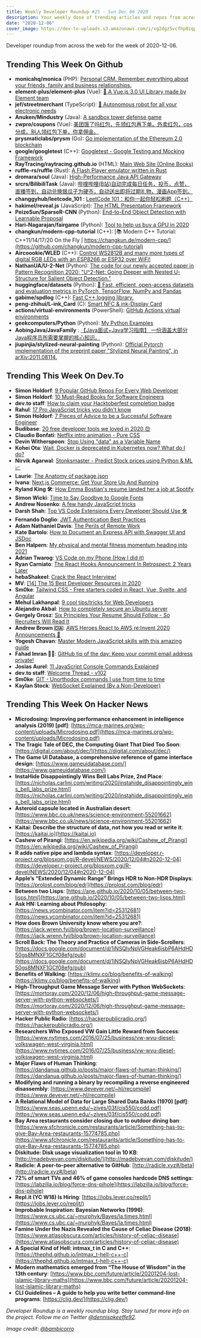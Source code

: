 ```yaml
---
title: Weekly Developer Roundup #25 - Sun Dec 06 2020
description: Your weekly dose of trending articles and repos from across the web!
date: "2020-12-06"
cover_image: https://dev-to-uploads.s3.amazonaws.com/i/xg2dgz5vcfhp0zqp92hk.png
---
```


Developer roundup from across the web for the week of 2020-12-06.

<Ad />

## Trending This Week On Github

- **monicahq/monica** (PHP): [Personal CRM. Remember everything about your friends, family and business relationships.](https://github.com/monicahq/monica)
- **element-plus/element-plus** (Vue): [🎉 A Vue.js 3.0 UI Library made by Element team](https://github.com/element-plus/element-plus)
- **jef/streetmerchant** (TypeScript): [🔮 Autonomous robot for all your electronic needs](https://github.com/jef/streetmerchant)
- **Anuken/Mindustry** (Java): [A sandbox tower defense game](https://github.com/Anuken/Mindustry)
- **zwpro/coupons** (Vue): [美团饿了吗红包，先领红包再下单。外卖红包，cps分成，别人领红包下单，你拿佣金。](https://github.com/zwpro/coupons)
- **prysmaticlabs/prysm** (Go): [Go implementation of the Ethereum 2.0 blockchain](https://github.com/prysmaticlabs/prysm)
- **google/googletest** (C++): [Googletest - Google Testing and Mocking Framework](https://github.com/google/googletest)
- **RayTracing/raytracing.github.io** (HTML): [Main Web Site (Online Books)](https://github.com/RayTracing/raytracing.github.io)
- **ruffle-rs/ruffle** (Rust): [A Flash Player emulator written in Rust](https://github.com/ruffle-rs/ruffle)
- **dromara/soul** (Java): [High-Performance Java API Gateway](https://github.com/dromara/soul)
- **srcrs/BilibiliTask** (Java): [哔哩哔哩(B站)自动完成每日任务，投币，点赞，直播签到，自动兑换银瓜子为硬币，自动送出即将过期礼物，漫画App签到。](https://github.com/srcrs/BilibiliTask)
- **changgyhub/leetcode_101** : [LeetCode 101：和你一起你轻松刷题（C++）](https://github.com/changgyhub/leetcode_101)
- **hakimel/reveal.js** (JavaScript): [The HTML Presentation Framework](https://github.com/hakimel/reveal.js)
- **PeizeSun/SparseR-CNN** (Python): [End-to-End Object Detection with Learnable Proposal](https://github.com/PeizeSun/SparseR-CNN)
- **Hari-Nagarajan/fairgame** (Python): [Tool to help us buy a GPU in 2020](https://github.com/Hari-Nagarajan/fairgame)
- **changkun/modern-cpp-tutorial** (C++): [📚 Modern C++ Tutorial: C++11/14/17/20 On the Fly | https://changkun.de/modern-cpp/](https://github.com/changkun/modern-cpp-tutorial)
- **Aircoookie/WLED** (C++): [Control WS2812B and many more types of digital RGB LEDs with an ESP8266 or ESP32 over WiFi!](https://github.com/Aircoookie/WLED)
- **NathanUA/U-2-Net** (Python): [The code for our newly accepted paper in Pattern Recognition 2020: "U^2-Net: Going Deeper with Nested U-Structure for Salient Object Detection."](https://github.com/NathanUA/U-2-Net)
- **huggingface/datasets** (Python): [🤗 Fast, efficient, open-access datasets and evaluation metrics in PyTorch, TensorFlow, NumPy and Pandas](https://github.com/huggingface/datasets)
- **gabime/spdlog** (C++): [Fast C++ logging library.](https://github.com/gabime/spdlog)
- **peng-zhihui/L-ink_Card** (C): [Smart NFC & ink-Display Card](https://github.com/peng-zhihui/L-ink_Card)
- **actions/virtual-environments** (PowerShell): [GitHub Actions virtual environments](https://github.com/actions/virtual-environments)
- **geekcomputers/Python** (Python): [My Python Examples](https://github.com/geekcomputers/Python)
- **AobingJava/JavaFamily** : [【Java面试+Java学习指南】 一份涵盖大部分Java程序员所需要掌握的核心知识。](https://github.com/AobingJava/JavaFamily)
- **jiupinjia/stylized-neural-painting** (Python): [Official Pytorch implementation of the preprint paper "Stylized Neural Painting", in arXiv:2011.08114.](https://github.com/jiupinjia/stylized-neural-painting)

<Ad />

## Trending This Week On Dev.To

- **Simon Holdorf**: [9 Popular GitHub Repos For Every Web Developer](https://dev.to/simonholdorf/9-popular-github-repos-for-every-web-developer-31ej)
- **Simon Holdorf**: [10 Must-Read Books for Software Engineers](https://dev.to/simonholdorf/10-must-read-books-for-software-engineers-13d0)
- **dev.to staff**: [How to claim your Hacktoberfest completion badge](https://dev.to/devteam/how-to-claim-your-hacktoberfest-completion-badge-3l2h)
- **Rahul**: [17 Pro JavaScript tricks you didn't know](https://dev.to/rahxuls/17-pro-javascript-tricks-you-didn-t-know-5gog)
- **Simon Holdorf**: [7 Pieces of Advice to be a Successful Software Engineer](https://dev.to/simonholdorf/7-pieces-of-advice-to-be-a-successful-software-engineer-12fj)
- **Budibase**: [20 free developer tools we loved in 2020 😍](https://dev.to/budibase/20-free-developer-tools-we-loved-in-2020-3pi0)
- **Claudio Bonfati**: [Netflix intro animation - Pure CSS](https://dev.to/claudiobonfati/netflix-intro-animation-pure-css-1m0c)
- **Devin Witherspoon**: [Stop Using "data" as a Variable Name](https://dev.to/dcwither/stop-using-data-as-a-variable-name-3954)
- **Kohei Ota**: [Wait, Docker is deprecated in Kubernetes now? What do I do?](https://dev.to/inductor/wait-docker-is-deprecated-in-kubernetes-now-what-do-i-do-e4m)
- **Nirvik Agarwal**: [Stonksmaster - Predict Stock prices using Python & ML 📈](https://dev.to/nitdgplug/stonksmaster-predict-stock-prices-using-python-ml-3hmc)
- **Laurie**: [The Anatomy of package.json](https://dev.to/laurieontech/the-anatomy-of-package-json-pi4)
- **Ivana**: [Next.js Commerce: Get Your Store Up And Running](https://dev.to/ivanadokic/next-js-commerce-get-your-store-up-and-running-2c5e)
- **Ryland King 🛠**: [How Emma Bostian's resume landed her a job at Spotify](https://dev.to/rylandking/how-emma-bostian-s-resume-landed-her-a-job-at-spotify-5fni)
- **Simon Wicki**: [Time to Say Goodbye to Google Fonts](https://dev.to/zwacky/time-to-say-goodbye-to-google-fonts-16dd)
- **Andrew Nosenko**: [A few handy JavaScript tricks](https://dev.to/noseratio/a-few-handy-javascript-tricks-an9)
- **Darsh Shah**: [Top VS Code Extensions Every Developer Should Use 🛠](https://dev.to/iamdarshshah/top-vs-code-extensions-every-developer-should-use-1man)
- **Fernando Doglio**: [JWT Authentication Best Practices](https://dev.to/deleteman123/jwt-authentication-best-practices-3lf9)
- **Adam Nathaniel Davis**: [The Perils of Remote Work](https://dev.to/bytebodger/the-perils-of-remote-work-365l)
- **Kate Bartolo**: [How to Document an Express API with Swagger UI and JSDoc](https://dev.to/kabartolo/how-to-document-an-express-api-with-swagger-ui-and-jsdoc-50do)
- **Ben Halpern**: [My physical and mental fitness momentum heading into 2021](https://dev.to/ben/my-physical-and-mental-fitness-momentum-heading-into-2021-4ca)
- **Adrian Twarog**: [VS Code on my Phone (How I did it)](https://dev.to/adriantwarog/vs-code-on-my-phone-how-i-did-it-1fme)
- **Ryan Carniato**: [The React Hooks Announcement In Retrospect: 2 Years Later](https://dev.to/ryansolid/the-react-hooks-announcement-in-retrospect-2-years-later-18lm)
- **hebaShakeel**: [Crack the React Interview!](https://dev.to/heba_shakeel/crack-the-react-interview-2ccn)
- **MV**: [[14] The 15 Best Developer Resources in 2020](https://dev.to/villivald/14-the-15-best-developer-resources-in-2020-18mn)
- **Sm0ke**: [Tailwind CSS - Free starters coded in React, Vue, Svelte, and Angular](https://dev.to/sm0ke/tailwind-css-free-starters-coded-in-react-vue-svelte-and-angular-3e1p)
- **Mehul Lakhanpal**: [9 cool tips/tricks for Web Developers](https://dev.to/318097/9-cool-tips-tricks-for-web-developers-48m7)
- **Alejandro Akbal**: [How to completely secure an Ubuntu server](https://dev.to/alejandroakbal/how-to-completely-secure-an-ubuntu-server-55i2)
- **Gergely Orosz**: [Six Principles Your Resume Should Follow - So Recruiters Will Read It](https://dev.to/gergelyorosz/six-principles-your-resume-should-follow-so-recruiters-will-read-it-3a0o)
- **Andrew Brown 🇨🇦**: [AWS Heroes React to  AWS re:Invent 2020 Announcements 🤯](https://dev.to/aws-heroes/aws-heroes-react-to-aws-re-invent-2020-announcements-l67)
- **Yogesh Chavan**: [Master Modern JavaScript skills with this amazing guide](https://dev.to/myogeshchavan97/master-modern-javascript-skills-with-this-amazing-guide-l34)
- **Fahad Imran 👨‍💻**: [GitHub tip of the day: Keep your commit email address private!](https://dev.to/codewithfahad/github-tip-of-the-day-keep-your-commit-email-address-private-2eo2)
- **Josias Aurel**: [11 JavaScript Console Commands Explained](https://dev.to/josiasaurel/11-javascript-console-commands-explained-4pi5)
- **dev.to staff**: [Welcome Thread - v102](https://dev.to/thepracticaldev/welcome-thread-v102-1dfk)
- **Sm0ke**: [GIT - Unorthodox commands I use from time to time](https://dev.to/sm0ke/git-unorthodox-commands-i-use-from-time-to-time-10fj)
- **Kaylan Stock**: [WebSocket Explained (By a Non-Developer)](https://dev.to/harperdb/websocket-explained-by-a-non-developer-3naj)

<Ad />

## Trending This Week On Hacker News

- **Microdosing: Improving performance enhancement in intelligence analysis (2019) [pdf]**: [https://mca-marines.org/wp-content/uploads/Microdosing.pdf](https://mca-marines.org/wp-content/uploads/Microdosing.pdf)
- **The Tragic Tale of DEC, the Computing Giant That Died Too Soon**: [https://digital.com/about/dec/](https://digital.com/about/dec/)
- **The Game UI Database, a comprehensive reference of game interface design**: [https://www.gameuidatabase.com/](https://www.gameuidatabase.com/)
- **InstaHide Disappointingly Wins Bell Labs Prize, 2nd Place**: [https://nicholas.carlini.com/writing/2020/instahide_disappointingly_wins_bell_labs_prize.html](https://nicholas.carlini.com/writing/2020/instahide_disappointingly_wins_bell_labs_prize.html)
- **Asteroid capsule located in Australian desert**: [https://www.bbc.co.uk/news/science-environment-55201662](https://www.bbc.co.uk/news/science-environment-55201662)
- **Kaitai: Describe the structure of data, not how you read or write it**: [https://kaitai.io](https://kaitai.io)
- **Cashew of Pirangi**: [https://en.wikipedia.org/wiki/Cashew_of_Pirangi](https://en.wikipedia.org/wiki/Cashew_of_Pirangi)
- **R adds native pipe and lambda syntax**: [https://developer.r-project.org/blosxom.cgi/R-devel/NEWS/2020/12/04#n2020-12-04](https://developer.r-project.org/blosxom.cgi/R-devel/NEWS/2020/12/04#n2020-12-04)
- **Apple’s “Extended Dynamic Range” Brings HDR to Non-HDR Displays**: [https://prolost.com/blog/edr](https://prolost.com/blog/edr)
- **Between two Lisps**: [https://ane.github.io/2020/10/05/between-two-lisps.html](https://ane.github.io/2020/10/05/between-two-lisps.html)
- **Ask HN: Learning about Philosophy**: [https://news.ycombinator.com/item?id=25312681](https://news.ycombinator.com/item?id=25312681)
- **How does Brown University know where you are?**: [https://jack.wrenn.fyi/blog/brown-location-surveillance](https://jack.wrenn.fyi/blog/brown-location-surveillance)
- **Scroll Back: The Theory and Practice of Cameras in Side-Scrollers**: [https://docs.google.com/document/d/1iNSQIyNpVGHeak6isbP6AHdHD50gs8MNXF1GCf08efg/pub](https://docs.google.com/document/d/1iNSQIyNpVGHeak6isbP6AHdHD50gs8MNXF1GCf08efg/pub)
- **Benefits of Walking**: [https://klimy.co/blog/benefits-of-walking](https://klimy.co/blog/benefits-of-walking)
- **High-Throughput Game Message Server with Python WebSockets**: [https://mortoray.com/2020/12/06/high-throughput-game-message-server-with-python-websockets/](https://mortoray.com/2020/12/06/high-throughput-game-message-server-with-python-websockets/)
- **Hacker Public Radio**: [https://hackerpublicradio.org/](https://hackerpublicradio.org/)
- **Researchers Who Exposed VW Gain Little Reward from Success**: [https://www.nytimes.com/2016/07/25/business/vw-wvu-diesel-volkswagen-west-virginia.html](https://www.nytimes.com/2016/07/25/business/vw-wvu-diesel-volkswagen-west-virginia.html)
- **Major Flaws of Human Thinking**: [https://dandanua.github.io/posts/major-flaws-of-human-thinking/](https://dandanua.github.io/posts/major-flaws-of-human-thinking/)
- **Modifying and running a binary by recompiling a reverse engineered disassembly**: [https://www.devever.net/~hl/recompile](https://www.devever.net/~hl/recompile)
- **A Relational Model of Data for Large Shared Data Banks (1970) [pdf]**: [https://www.seas.upenn.edu/~zives/03f/cis550/codd.pdf](https://www.seas.upenn.edu/~zives/03f/cis550/codd.pdf)
- **Bay Area restaurants consider closing due to outdoor dining ban**: [https://www.sfchronicle.com/restaurants/article/Something-has-to-give-Bay-Area-restaurants-15774785.php](https://www.sfchronicle.com/restaurants/article/Something-has-to-give-Bay-Area-restaurants-15774785.php)
- **Diskitude: Disk usage visualization tool in 10 KB**: [http://madebyevan.com/diskitude/](http://madebyevan.com/diskitude/)
- **Radicle: A peer-to-peer alternative to GitHub**: [http://radicle.xyz#/beta](http://radicle.xyz#/beta)
- **72% of smart TVs and 46% of game consoles hardcode DNS settings**: [https://labzilla.io/blog/force-dns-pihole](https://labzilla.io/blog/force-dns-pihole)
- **Repl.it (YC W18) Is Hiring**: [https://jobs.lever.co/replit/](https://jobs.lever.co/replit/)
- **Improbable Inspiration: Bayesian Networks (1996)**: [https://www.cs.ubc.ca/~murphyk/Bayes/la.times.html](https://www.cs.ubc.ca/~murphyk/Bayes/la.times.html)
- **Famine Under the Nazis Revealed the Cause of Celiac Disease (2018)**: [https://www.atlasobscura.com/articles/history-of-celiac-disease](https://www.atlasobscura.com/articles/history-of-celiac-disease)
- **A Special Kind of Hell: intmax_t in C and C++**: [https://thephd.github.io/intmax_t-hell-c++-c](https://thephd.github.io/intmax_t-hell-c++-c)
- **Modern mathematics emerged from “The House of Wisdom” in the 13th century**: [https://www.bbc.com/future/article/20201204-lost-islamic-library-maths](https://www.bbc.com/future/article/20201204-lost-islamic-library-maths)
- **CLI Guidelines – A guide to help you write better command-line programs**: [https://clig.dev/](https://clig.dev/)

_Developer Roundup is a weekly roundup blog. Stay tuned for more info on the project. Follow me on Twitter [@dennisokeeffe92](https://twitter.com/dennisokeeffe92)._

_Image credit: [@bambicorro](https://unsplash.com/@bambicorro)_